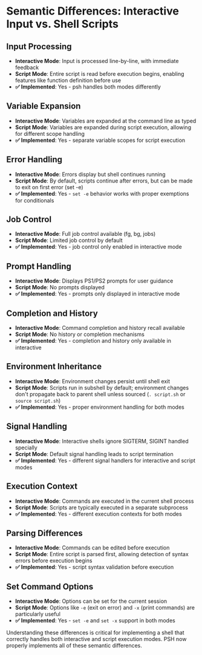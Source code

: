 # Semantic Differences: Interactive Input vs. Shell Scripts

## Input Processing
- **Interactive Mode**: Input is processed line-by-line, with immediate feedback
- **Script Mode**: Entire script is read before execution begins, enabling features like function definition before use
- **✅ Implemented**: Yes - psh handles both modes differently

## Variable Expansion
- **Interactive Mode**: Variables are expanded at the command line as typed
- **Script Mode**: Variables are expanded during script execution, allowing for different scope handling
- **✅ Implemented**: Yes - separate variable scopes for script execution

## Error Handling
- **Interactive Mode**: Errors display but shell continues running
- **Script Mode**: By default, scripts continue after errors, but can be made to exit on first error (set -e)
- **✅ Implemented**: Yes - `set -e` behavior works with proper exemptions for conditionals

## Job Control
- **Interactive Mode**: Full job control available (fg, bg, jobs)
- **Script Mode**: Limited job control by default
- **✅ Implemented**: Yes - job control only enabled in interactive mode

## Prompt Handling
- **Interactive Mode**: Displays PS1/PS2 prompts for user guidance
- **Script Mode**: No prompts displayed
- **✅ Implemented**: Yes - prompts only displayed in interactive mode

## Completion and History
- **Interactive Mode**: Command completion and history recall available
- **Script Mode**: No history or completion mechanisms
- **✅ Implemented**: Yes - completion and history only available in interactive

## Environment Inheritance
- **Interactive Mode**: Environment changes persist until shell exit
- **Script Mode**: Scripts run in subshell by default; environment changes don't propagate back to parent shell unless sourced (`. script.sh` or `source script.sh`)
- **✅ Implemented**: Yes - proper environment handling for both modes

## Signal Handling
- **Interactive Mode**: Interactive shells ignore SIGTERM, SIGINT handled specially
- **Script Mode**: Default signal handling leads to script termination
- **✅ Implemented**: Yes - different signal handlers for interactive and script modes

## Execution Context
- **Interactive Mode**: Commands are executed in the current shell process
- **Script Mode**: Scripts are typically executed in a separate subprocess
- **✅ Implemented**: Yes - different execution contexts for both modes

## Parsing Differences
- **Interactive Mode**: Commands can be edited before execution
- **Script Mode**: Entire script is parsed first, allowing detection of syntax errors before execution begins
- **✅ Implemented**: Yes - script syntax validation before execution

## Set Command Options
- **Interactive Mode**: Options can be set for the current session
- **Script Mode**: Options like `-e` (exit on error) and `-x` (print commands) are particularly useful
- **✅ Implemented**: Yes - `set -e` and `set -x` support in both modes

Understanding these differences is critical for implementing a shell that correctly handles both interactive and script execution modes. PSH now properly implements all of these semantic differences.